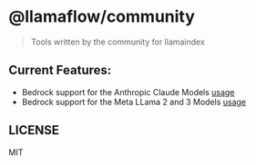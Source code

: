 # @llamaflow/community

> Tools written by the community for llamaindex

## Current Features:

- Bedrock support for the Anthropic Claude Models [usage](https://ts.llamaindex.ai/modules/llms/available_llms/bedrock)
- Bedrock support for the Meta LLama 2 and 3 Models [usage](https://ts.llamaindex.ai/modules/llms/available_llms/bedrock)

## LICENSE

MIT
